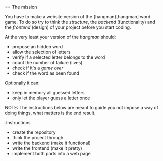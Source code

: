 == The mission

You have to make a website version of the {hangman}[hangman] word game. To do so
try to think the *structure*, the *backend* (functionality) and the *frontend*
(design) of your project before you start coding.

At the very least your version of the *hangman* should:

* propose an hidden word 
* allow the selection of letters
* verify if a selected letter belongs to the word
* count the number of failure (lives)
* check if it's a _game over_
* check if the word as been found

Optionally it can:

* keep in memory all guessed letters
* only let the player guess a letter once

NOTE: The instructions below are meant to guide you not impose a way of doing
things, what matters is the end result.

.Instructions
* create the repository
* think the project through
* write the backend (make it functional)
* write the frontend (make it pretty)
* implement both parts into a web page